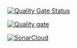 
[![Quality Gate Status](https://sonarcloud.io/api/project_badges/measure?project=shantoTechwoozy_admin-dashboard&metric=alert_status)](https://sonarcloud.io/summary/new_code?id=shantoTechwoozy_admin-dashboard)

[![Quality gate](https://sonarcloud.io/api/project_badges/quality_gate?project=shantoTechwoozy_admin-dashboard)](https://sonarcloud.io/summary/new_code?id=shantoTechwoozy_admin-dashboard)

[![SonarCloud](https://sonarcloud.io/images/project_badges/sonarcloud-white.svg)](https://sonarcloud.io/summary/new_code?id=shantoTechwoozy_admin-dashboard)



